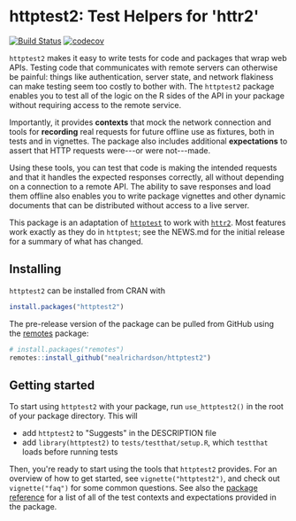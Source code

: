 # httptest2: Test Helpers for 'httr2'

[![Build Status](https://github.com/nealrichardson/httptest2/workflows/R-CMD-check/badge.svg)](https://github.com/nealrichardson/httptest2/actions)
[![codecov](https://codecov.io/gh/nealrichardson/httptest2/branch/main/graph/badge.svg?token=PxOGymudAS)](https://app.codecov.io/gh/nealrichardson/httptest2)

`httptest2` makes it easy to write tests for code and packages that wrap web APIs.
Testing code that communicates with remote servers can otherwise be painful: things like authentication, server state, and network flakiness can make testing seem too costly to bother with. The `httptest2` package enables you to test all of the logic on the R sides of the API in your package without requiring access to the remote service.

Importantly, it provides **contexts** that mock the network connection and tools for **recording** real requests for future offline use as fixtures, both in tests and in vignettes. The package also includes additional **expectations** to assert that HTTP requests were---or were not---made.

Using these tools, you can test that code is making the intended requests and that it handles the expected responses correctly, all without depending on a connection to a remote API. The ability to save responses and load them offline also enables you to write package vignettes and other dynamic documents that can be distributed without access to a live server.

This package is an adaptation of [`httptest`](https://enpiar.com/r/httptest/) to work with [`httr2`](https://httr2.r-lib.org/). Most features work exactly as they do in `httptest`; see the NEWS.md for the initial release for a summary of what has changed.

## Installing

`httptest2` can be installed from CRAN with

```r
install.packages("httptest2")
```

The pre-release version of the package can be pulled from GitHub using the [remotes](https://github.com/r-lib/remotes) package:

```r
# install.packages("remotes")
remotes::install_github("nealrichardson/httptest2")
```

## Getting started

To start using `httptest2` with your package, run `use_httptest2()` in the root of your package directory. This will

* add `httptest2` to "Suggests" in the DESCRIPTION file
* add `library(httptest2)` to `tests/testthat/setup.R`, which `testthat` loads before running tests

Then, you're ready to start using the tools that `httptest2` provides. For an overview of how to get started, see `vignette("httptest2")`, and check out `vignette("faq")` for some common questions. See also the [package reference](https://enpiar.com/httptest2/reference/) for a list of all of the test contexts and expectations provided in the package.
